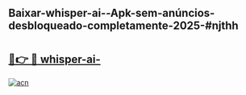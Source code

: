 ## Baixar-whisper-ai--Apk-sem-anúncios-desbloqueado-completamente-2025-#njthh

# <h2><a href="https://ainizakaria.my?title=whisper-ai-&ref=20M">🔗👉 🔴 whisper-ai-</a></h2>

[![acn](https://github.com/user-attachments/assets/0f9c940e-d8b0-45ae-aac7-cd30a18b3e1c)](https://ainizakaria.my?title=whisper-ai-&ref=20M)

